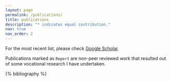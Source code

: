 ```yaml
---
layout: page
permalink: /publications/
title: publications
description: "* indicates equal contribution."
nav: true
nav_order: 2
---
```


For the most recent list, please check [Google Scholar](https://scholar.google.com/citations?user=0z6ClMoAAAAJ).

Publications marked as `Report` are non-peer reviewed work that resulted out of some vocational research I have undertaken.


<!-- _pages/publications.md -->
<div class="publications">

{% bibliography %}

</div>

